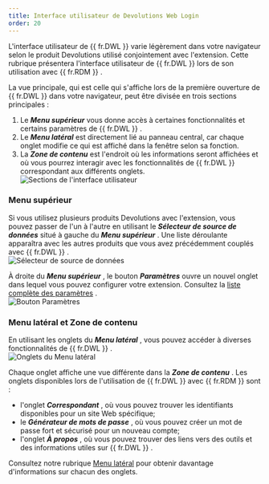 ```yaml
---
title: Interface utilisateur de Devolutions Web Login
order: 20
---
```

L'interface utilisateur de {{ fr.DWL }} varie légèrement dans votre navigateur selon le produit Devolutions utilisé conjointement avec l'extension. Cette rubrique présentera l'interface utilisateur de {{ fr.DWL }} lors de son utilisation avec {{ fr.RDM }} .  

La vue principale, qui est celle qui s'affiche lors de la première ouverture de {{ fr.DWL }} dans votre navigateur, peut être divisée en trois sections principales :  

1. Le ***Menu supérieur*** vous donne accès à certaines fonctionnalités et certains paramètres de {{ fr.DWL }} . 
1. Le ***Menu latéral*** est directement lié au panneau central, car chaque onglet modifie ce qui est affiché dans la fenêtre selon sa fonction. 
1. La ***Zone de contenu*** est l'endroit où les informations seront affichées et où vous pourrez interagir avec les fonctionnalités de {{ fr.DWL }} correspondant aux différents onglets.  
![Sections de l'interface utilisateur](https://webdevolutions.azureedge.net/docs/fr/rdm/windows/RDMWin2081.png) 

### Menu supérieur 

Si vous utilisez plusieurs produits Devolutions avec l'extension, vous pouvez passer de l'un à l'autre en utilisant le ***Sélecteur de source de données*** situé à gauche du ***Menu supérieur*** . Une liste déroulante apparaîtra avec les autres produits que vous avez précédemment couplés avec {{ fr.DWL }} .  
![Sélecteur de source de données](https://webdevolutions.azureedge.net/docs/fr/rdm/windows/RDMWin2082.png) 

À droite du ***Menu supérieur*** , le bouton ***Paramètres*** ouvre un nouvel onglet dans lequel vous pouvez configurer votre extension. Consultez la [liste complète des paramètres](/fr/rdm/windows/dwl/settings/) .  
![Bouton Paramètres](https://webdevolutions.azureedge.net/docs/fr/rdm/windows/RDMWin2083.png) 

### Menu latéral et Zone de contenu 

En utilisant les onglets du ***Menu latéral*** , vous pouvez accéder à diverses fonctionnalités de {{ fr.DWL }} .  
![Onglets du Menu latéral](https://webdevolutions.azureedge.net/docs/fr/rdm/windows/RDMWin2084.png) 

Chaque onglet affiche une vue différente dans la ***Zone de contenu*** . Les onglets disponibles lors de l'utilisation de {{ fr.DWL }} avec {{ fr.RDM }} sont :  

* l'onglet ***Correspondant*** , où vous pouvez trouver les identifiants disponibles pour un site Web spécifique; 
* le ***Générateur de mots de passe*** , où vous pouvez créer un mot de passe fort et sécurisé pour un nouveau compte; 
* l'onglet ***À propos*** , où vous pouvez trouver des liens vers des outils et des informations utiles sur {{ fr.DWL }} . 

Consultez notre rubrique [Menu latéral](/fr/rdm/windows/dwl/devolutions-web-login-user-interface/side-menu/) pour obtenir davantage d'informations sur chacun des onglets. 


